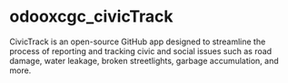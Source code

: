 # odooxcgc_civicTrack
CivicTrack is an open-source GitHub app designed to streamline the process of reporting and tracking civic and social issues such as road damage, water leakage, broken streetlights, garbage accumulation, and more.
